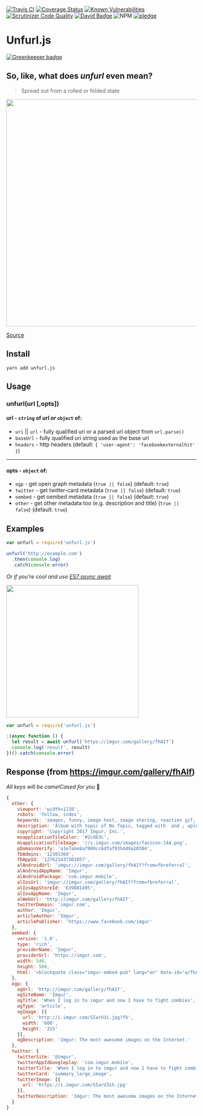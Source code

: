 [![Travis CI](https://img.shields.io/travis/jacktuck/unfurl.svg?style=flat-square)](https://travis-ci.org/jacktuck/unfurl)
[![Coverage Status](https://img.shields.io/coveralls/jacktuck/unfurl.svg?style=flat-square)](https://coveralls.io/github/jacktuck/unfurl?branch=master)
[![Known Vulnerabilities](https://snyk.io/test/github/jacktuck/unfurl/badge.svg?style=flat-square)](https://snyk.io/test/github/jacktuck/unfurl)
[![Scrutinizer Code Quality](https://img.shields.io/scrutinizer/g/jacktuck/unfurl.svg?style=flat-square)](https://scrutinier-ci.com/g/jacktuck/unfurl/?branch=master)
[![David Badge](https://img.shields.io/david/jacktuck/unfurl.svg?style=flat-square)](https://david-dm.org/jacktuck/unfurl)
![NPM](https://img.shields.io/npm/v/unfurl.js.svg?style=flat-square)
[![pledge](https://img.shields.io/badge/community-pledge-ff69b4.svg?style=flat-square)](https://github.com/jacktuck/unfurl/blob/master/code-of-conduct.md)


# Unfurl.js

[![Greenkeeper badge](https://badges.greenkeeper.io/jacktuck/unfurl.svg)](https://greenkeeper.io/)

## So, like, what does _unfurl_ even mean?
>Spread out from a rolled or folded state

<img width="600" src="https://cdn-images-1.medium.com/max/1600/1*QOMaDLcO8rExD0ctBV3BWg.png">

[Source](https://medium.com/slack-developer-blog/everything-you-ever-wanted-to-know-about-unfurling-but-were-afraid-to-ask-or-how-to-make-your-e64b4bb9254)

## Install

`yarn add unfurl.js`

## Usage

### unfurl(url [,opts])

#### url - `string` of url _or_ `object` of:
- `uri` || `url` - fully qualified uri or a parsed url object from `url.parse()`
- `baseUrl` - fully qualified uri string used as the base url
- `headers` - http headers (default: `{ 'user-agent': 'facebookexternalhit' }`)

---

#### opts - `object` of:
* `ogp` - get open graph metadata (`true || false`) (default: `true`)
* `twitter` - get twitter-card metadata (`true || false`)  (default: `true`)
* `oembed` - get oembed metadata (`true || false`) (default: `true`)
* `other` - get other metadata too (e.g. description and title) (`true || false`) (default: `true`)

## Examples
```js
var unfurl = require('unfurl.js')

unfurl('http://example.com')
  .then(console.log)
  .catch(console.error)
```

_Or if you're cool and use [ES7 async await](https://jakearchibald.com/2014/es7-async-functions/)_

<img src="https://media.giphy.com/media/MqxZxTlvcY5BS/giphy.gif" width="350">

```js
var unfurl = require('unfurl.js')

;(async function () {
  let result = await unfurl('https://imgur.com/gallery/fhAIf')
  console.log('result', result)
})().catch(console.error)
```

## Response (from https://imgur.com/gallery/fhAIf)

_All keys will be camelCased for you_ 🐫 

```js
{
  other: {
    viewport: 'width=1138',
    robots: 'follow, index',
    keywords: 'images, funny, image host, image sharing, reaction gif, viral images, current events, cute, visual storytelling, gif',
    description: 'Album with topic of No Topic, tagged with  and ; uploaded by kikiistgeil. When I log in to imgur and now I have to fight zombies',
    copyright: 'Copyright 2017 Imgur, Inc.',
    msapplicationTileColor: '#2cd63c',
    msapplicationTileImage: '//s.imgur.com/images/favicon-144.png',
    pDomainVerify: 'a1e7abe8af908cc6dfaf935dd9a20384',
    fbAdmins: '12301369',
    fbAppId: '127621437303857',
    alAndroidUrl: 'imgur://imgur.com/gallery/fhAIf?from=fbreferral',
    alAndroidAppName: 'Imgur',
    alAndroidPackage: 'com.imgur.mobile',
    alIosUrl: 'imgur://imgur.com/gallery/fhAIf?from=fbreferral',
    alIosAppStoreId: '639881495',
    alIosAppName: 'Imgur',
    alWebUrl: 'http://imgur.com/gallery/fhAIf',
    twitterDomain: 'imgur.com',
    author: 'Imgur',
    articleAuthor: 'Imgur',
    articlePublisher: 'https://www.facebook.com/imgur'
  },
  oembed: {
    version: '1.0',
    type: 'rich',
    providerName: 'Imgur',
    providerUrl: 'https://imgur.com',
    width: 540,
    height: 500,
    html: '<blockquote class="imgur-embed-pub" lang="en" data-id="a/fhAIf"><a href="http://imgur.com/a/fhAIf">When I log in to imgur and now I have to fight zombies</a></blockquote><script async src="//s.imgur.com/min/embed.js" charset="utf-8"></script>'
  },
  ogp: {
    ogUrl: 'http://imgur.com/gallery/fhAIf',
    ogSiteName: 'Imgur',
    ogTitle: 'When I log in to imgur and now I have to fight zombies',
    ogType: 'article',
    ogImage: [{
      url: 'http://i.imgur.com/SIarU3i.jpg?fb',
      width: '600',
      height: '315'
    }],
    ogDescription: 'Imgur: The most awesome images on the Internet.'
  },
  twitter: {
    twitterSite: '@imgur',
    twitterAppIdGoogleplay: 'com.imgur.mobile',
    twitterTitle: 'When I log in to imgur and now I have to fight zombies',
    twitterCard: 'summary_large_image',
    twitterImage: [{
      url: 'https://i.imgur.com/SIarU3ih.jpg'
    }],
    twitterDescription: 'Imgur: The most awesome images on the Internet.'
  }
}
```
